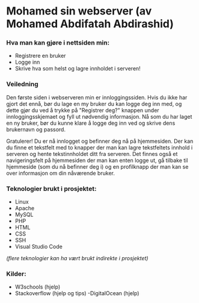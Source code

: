 # Mohamed sin webserver (av Mohamed Abdifatah Abdirashid)

### Hva man kan gjøre i nettsiden min:

- Registrere en bruker
- Logge inn
- Skrive hva som helst og lagre innholdet i serveren!

### Veiledning

Den første siden i webserveren min er innloggingssiden. Hvis du ikke har gjort det ennå, bør du lage en my bruker du kan logge deg inn med, og dette gjør du ved å trykke på "Registrer deg?" knappen under innloggingsskjemaet og fyll ut nødvendig informasjon. Nå som du har laget en ny bruker, bør du kunne klare å logge deg inn ved og skrive dens brukernavn og passord.

Gratulerer! Du er nå innlogget og befinner deg nå på hjemmesiden. Der kan du finne et tekstfelt med to knapper der man kan lagre tekstfeltets innhold i serveren og hente tekstinnholdet ditt fra serveren.
Det finnes også et navigeringsfelt på hjemmesiden der man kan enten logge ut, gå tilbake til hjemmeside (som du nå befinner deg i) og en profilknapp der man kan se over informasjon om din nåværende bruker.
### Teknologier brukt i prosjektet:

- Linux
- Apache
- MySQL
- PHP
- HTML
- CSS
- SSH
- Visual Studio Code

*(flere teknologier kan ha vært brukt indirekte i prosjektet)*

### Kilder:

- W3schools (hjelp)
- Stackoverflow (hjelp og tips)
-DigitalOcean (hjelp)

